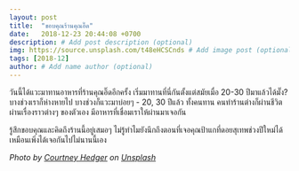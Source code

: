 ```yaml
---
layout: post
title:  "ขอบคุณร้านคุณอิ๊ด"
date:   2018-12-23 20:44:08 +0700
description: # Add post description (optional)
img: https://source.unsplash.com/t48eHCSCnds # Add image post (optional)
tags: [2018-12]
author: # Add name author (optional)
---
```

วันนี้ได้แวะมาทานอาหารที่ร้านคุณอิ๊ดอีกครั้ง เริ่มมาทานที่นี่กันตั้งแต่สมัยเมื่อ 20-30 ปีมาแล้วได้มั๊ง? บางช่วงเราก็ห่างหายไป บางช่วงก็แวะมาบ่อยๆ - 20, 30 ปีแล้ว ทั้งคนทาน คนทำร้านต่างก็ผ่านชีวิต ผ่านเรื่องราวต่างๆ ของตัวเอง มีอาหารที่เชื่อมเราให้ผ่านมาเจอกัน

รู้สึกขอบคุณและคิดถึงร้านนี้อยู่เสมอๆ ไม่รู้ทำไมยังนึกถึงตอนที่เจอคุณป้าแกที่ดอยสุเทพช่วงปีใหม่ได้เหมือนเพิ่งได้เจอกันไปไม่นานนี้เอง

*Photo by [Courtney Hedger](https://unsplash.com/@cmhedger) on [Unsplash](https://unsplash.com/)*
